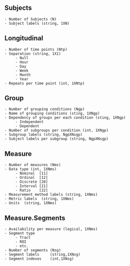 ## Subjects
    - Number of Subjects (N)
    - Subject labels (string, 1XN)  

## Longitudinal    
    - Number of time points (Ntp)
    - Separation (string, 1X1)
         - Null 
         - Hour
         - Day
         - Week
         - Month
         - Year
    - Repeats per time point (int, 1XNtp)

## Group    
    - Number of grouping conditions (Ngp)
    - Name of grouping conditions (sting, 1XNgp)
    - Dependency of groups per each condition (sting, 1XNgp)  
         - Independent
         - Dependent
    - Number of subgroups per condition (int, 1XNgp)
    - Subgroup labels (string, NgpXNsgp)
    - Subject labels per subgroup (string, NgpXNsgp)

## Measure      
    - Number of measures (Nms)
    - Data type (int, 1XNms)
         - Nominal  [11]
         - Ordinal  [12]
         - Discrete [20]
         - Interval [21]
         - Ratio    [22]
    - Measurement method labels (string, 1XNms)
    - Metric labels  (string, 1XNms)
    - Units  (string, 1XNms)
    
## Measure.Segments
    - Availability per measure (logical, 1XNms)
    - Segment type
         - Tract
         - ROI
         - etc.
    - Number of segments (Nsg)
    - Segment labels     (string,1XNsg)
    - Segment indexes    (int,1XNsg)

